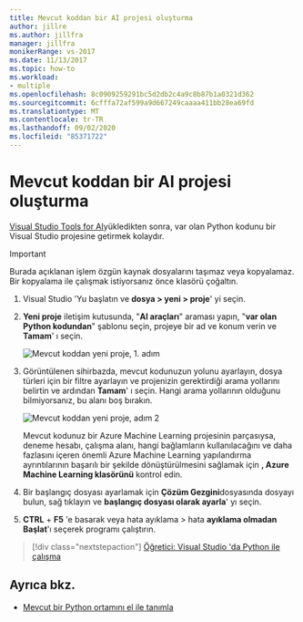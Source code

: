 ```yaml
---
title: Mevcut koddan bir AI projesi oluşturma
author: jillre
ms.author: jillfra
manager: jillfra
monikerRange: vs-2017
ms.date: 11/13/2017
ms.topic: how-to
ms.workload:
- multiple
ms.openlocfilehash: 8c0909259291bc5d2db2c4a9c8b87b1a0321d362
ms.sourcegitcommit: 6cfffa72af599a9d667249caaaa411bb28ea69fd
ms.translationtype: MT
ms.contentlocale: tr-TR
ms.lasthandoff: 09/02/2020
ms.locfileid: "85371722"
---
```

# <a name="create-an-ai-project-from-existing-code"></a>Mevcut koddan bir AI projesi oluşturma

[Visual Studio Tools for AI](installation.md)yükledikten sonra, var olan Python kodunu bir Visual Studio projesine getirmek kolaydır.

> [!Important]
> Burada açıklanan işlem özgün kaynak dosyalarını taşımaz veya kopyalamaz. Bir kopyalama ile çalışmak istiyorsanız önce klasörü çoğaltın.

1. Visual Studio 'Yu başlatın ve **dosya > yeni > proje**' yi seçin.

2. **Yeni proje** iletişim kutusunda, "**AI araçları**" araması yapın, "**var olan Python kodundan**" şablonu seçin, projeye bir ad ve konum verin ve **Tamam**' ı seçin.

   ![Mevcut koddan yeni proje, 1. adım](media/create-project-existing/new-ai-project.png)

3. Görüntülenen sihirbazda, mevcut kodunuzun yolunu ayarlayın, dosya türleri için bir filtre ayarlayın ve projenizin gerektirdiği arama yollarını belirtin ve ardından **Tamam**' ı seçin. Hangi arama yollarının olduğunu bilmiyorsanız, bu alanı boş bırakın.

   ![Mevcut koddan yeni proje, adım 2](media/create-project-existing/azurebatch-newproject.png)

   Mevcut kodunuz bir Azure Machine Learning projesinin parçasıysa, deneme hesabı, çalışma alanı, hangi bağlamların kullanılacağını ve daha fazlasını içeren önemli Azure Machine Learning yapılandırma ayrıntılarının başarılı bir şekilde dönüştürülmesini sağlamak için **, Azure Machine Learning klasörünü** kontrol edin.

4. Bir başlangıç dosyası ayarlamak için **Çözüm Gezgini**dosyasında dosyayı bulun, sağ tıklayın ve **başlangıç dosyası olarak ayarla**' yı seçin.

5. **CTRL** + **F5** 'e basarak veya hata ayıklama > hata **ayıklama olmadan Başlat**'ı seçerek programı çalıştırın.

> [!div class="nextstepaction"]
> [Öğretici: Visual Studio 'da Python ile çalışma](../python/tutorial-working-with-python-in-visual-studio-step-00-installation.md)

## <a name="see-also"></a>Ayrıca bkz.

- [Mevcut bir Python ortamını el ile tanımla](../python/managing-python-environments-in-visual-studio.md#manually-identify-an-existing-environment)
